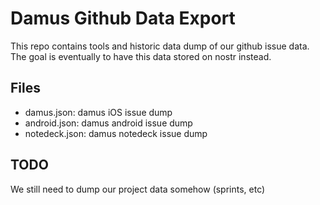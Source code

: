 
# Damus Github Data Export

This repo contains tools and historic data dump of our github issue data. The
goal is eventually to have this data stored on nostr instead.

## Files

* damus.json: damus iOS issue dump
* android.json: damus android issue dump
* notedeck.json: damus notedeck issue dump

## TODO

We still need to dump our project data somehow (sprints, etc)
